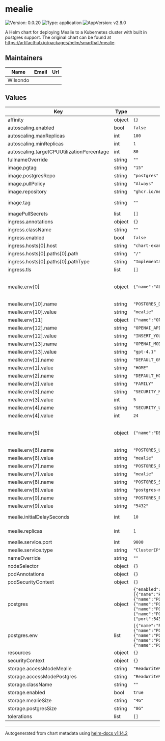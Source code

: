 # mealie

![Version: 0.0.20](https://img.shields.io/badge/Version-0.0.20-informational?style=flat-square) ![Type: application](https://img.shields.io/badge/Type-application-informational?style=flat-square) ![AppVersion: v2.8.0](https://img.shields.io/badge/AppVersion-v2.8.0-informational?style=flat-square)

A Helm chart for deploying Mealie to a Kubernetes cluster with built in postgres support. The original chart can be found at https://artifacthub.io/packages/helm/smarthall/mealie.

## Maintainers

| Name | Email | Url |
| ---- | ------ | --- |
| Wilsondo |  |  |

## Values

| Key | Type | Default | Description |
|-----|------|---------|-------------|
| affinity | object | `{}` |  |
| autoscaling.enabled | bool | `false` |  |
| autoscaling.maxReplicas | int | `100` |  |
| autoscaling.minReplicas | int | `1` |  |
| autoscaling.targetCPUUtilizationPercentage | int | `80` |  |
| fullnameOverride | string | `""` |  |
| image.pgtag | string | `"15"` | Which version of postgres to use if enabled |
| image.postgresRepo | string | `"postgres"` |  |
| image.pullPolicy | string | `"Always"` | The pull policy for mealie images |
| image.repository | string | `"ghcr.io/mealie-recipes/mealie"` | The repository for docker images to use |
| image.tag | string | `""` | Override the default app version with another version |
| imagePullSecrets | list | `[]` |  |
| ingress.annotations | object | `{}` |  |
| ingress.className | string | `""` |  |
| ingress.enabled | bool | `false` |  |
| ingress.hosts[0].host | string | `"chart-example.local"` |  |
| ingress.hosts[0].paths[0].path | string | `"/"` |  |
| ingress.hosts[0].paths[0].pathType | string | `"ImplementationSpecific"` |  |
| ingress.tls | list | `[]` |  |
| mealie.env[0] | object | `{"name":"ALLOW_SIGNUP","value":false}` | Basic environment variables for mealie, more can be found at https://docs.mealie.io/documentation/getting-started/installation/backend-config/. |
| mealie.env[10].name | string | `"POSTGRES_DB"` |  |
| mealie.env[10].value | string | `"mealie"` |  |
| mealie.env[11] | object | `{"name":"OPENAI_BASE_URL","value":"https://api.openai.com/v1"}` | OpenAI API configuration |
| mealie.env[12].name | string | `"OPENAI_API_KEY"` |  |
| mealie.env[12].value | string | `"INSERT_YOUR_OPENAI_API_KEY_HERE"` |  |
| mealie.env[13].name | string | `"OPENAI_MODEL"` |  |
| mealie.env[13].value | string | `"gpt-4.1"` |  |
| mealie.env[1].name | string | `"DEFAULT_GROUP"` |  |
| mealie.env[1].value | string | `"HOME"` |  |
| mealie.env[2].name | string | `"DEFAULT_HOUSEHOLD"` |  |
| mealie.env[2].value | string | `"FAMILY"` |  |
| mealie.env[3].name | string | `"SECURITY_MAX_LOGIN_ATTEMPTS"` |  |
| mealie.env[3].value | int | `5` |  |
| mealie.env[4].name | string | `"SECURITY_USER_LOCKOUT_TIME"` |  |
| mealie.env[4].value | int | `24` |  |
| mealie.env[5] | object | `{"name":"DB_ENGINE","value":"sqlite"}` | Postgres Variables, to use postgres, change DB_ENGINE to postgres. The other variables are set to use the included postgres database by default. |
| mealie.env[6].name | string | `"POSTGRES_USER"` |  |
| mealie.env[6].value | string | `"mealie"` |  |
| mealie.env[7].name | string | `"POSTGRES_PASSWORD"` |  |
| mealie.env[7].value | string | `"mealie"` |  |
| mealie.env[8].name | string | `"POSTGRES_SERVER"` |  |
| mealie.env[8].value | string | `"postgres-mealie"` |  |
| mealie.env[9].name | string | `"POSTGRES_PORT"` |  |
| mealie.env[9].value | string | `"5432"` |  |
| mealie.initialDelaySeconds | int | `10` | The initial delay for the liveness and readiness probes for mealie |
| mealie.replicas | int | `1` | The number of api replicas to run. Only set above 1 if using postgres |
| mealie.service.port | int | `9000` |  |
| mealie.service.type | string | `"ClusterIP"` |  |
| nameOverride | string | `""` |  |
| nodeSelector | object | `{}` |  |
| podAnnotations | object | `{}` |  |
| podSecurityContext | object | `{}` |  |
| postgres | object | `{"enabled":false,"env":[{"name":"PGDATA","value":"/var/lib/postgresql/data/pgdata"},{"name":"POSTGRES_USER","value":"mealie"},{"name":"POSTGRES_PASSWORD","value":"mealie"},{"name":"POSTGRES_DB","value":"mealie"},{"name":"PG_USER","value":"mealie"}],"initialDelaySeconds":10,"service":{"port":5432,"type":"ClusterIP"}}` | Set postgres to true if you want to use the included postgres database. |
| postgres.env | list | `[{"name":"PGDATA","value":"/var/lib/postgresql/data/pgdata"},{"name":"POSTGRES_USER","value":"mealie"},{"name":"POSTGRES_PASSWORD","value":"mealie"},{"name":"POSTGRES_DB","value":"mealie"},{"name":"PG_USER","value":"mealie"}]` | Postgres environment variables, leave PGDATA unchanged unless you know what you are doing. |
| resources | object | `{}` |  |
| securityContext | object | `{}` |  |
| storage.accessModeMealie | string | `"ReadWriteMany"` | The accessMode that is supported. |
| storage.accessModePostgres | string | `"ReadWriteMany"` |  |
| storage.className | string | `""` | The storage class to use |
| storage.enabled | bool | `true` | Enable storage that isn't emphemeral |
| storage.mealieSize | string | `"4G"` | The size of the storage to allocate |
| storage.postgresSize | string | `"8G"` |  |
| tolerations | list | `[]` |  |

----------------------------------------------
Autogenerated from chart metadata using [helm-docs v1.14.2](https://github.com/norwoodj/helm-docs/releases/v1.14.2)
